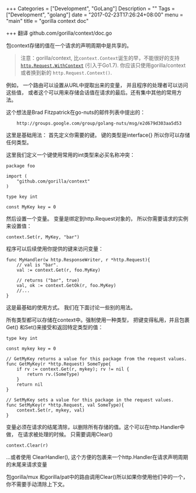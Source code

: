 +++
Categories = ["Development", "GoLang"]
Description = ""
Tags = ["Development", "golang"]
date = "2017-02-23T17:26:24+08:00"
menu = "main"
title = "gorilla context doc"

+++
翻译 github.com/gorilla/context/doc.go

包context存储的值在一个请求的声明周期中是共享的。

>注意：gorilla/context, 比`context.Context`诞生的早，不能很好的支持[`http.Request.WithContext`](https://golang.org/pkg/net/http/#Request.WithContext) (引入于Go1.7). 你应该只使用gorilla/context或者换到新的 `http.Request.Context()`.

例如， 一个路由可以设置从URL中提取出来的变量， 并且程序的处理者可以访问这些值， 或者这个可以用来存储会话值在请求的最后。还有集中其他的常用方法。

这个想法是Brad Fitzpatrick在go-nuts的邮件列表中提出的：
    
        http://groups.google.com/group/golang-nuts/msg/e2d679d303aa5d53
        
这里是基础用法： 首先定义你需要的键。 键的类型是interface{} 所以你可以存储任何类型。

这里我们定义一个键使用常用的int类型来必买名称冲突：

    package foo
    
    import (
        "github.com/gorilla/context"
    )
    
    type key int
    
    const MyKey key = 0
    
然后设置一个变量。 变量是绑定到http.Request对象的， 所以你需要请求的实例来设置值：

    context.Set(r, MyKey, "bar")
    
    
程序可以后续使用你提供的键来访问变量：

    func MyHandler(w http.ResponseWriter, r *http.Request){
        // val is "bar".
        val := context.Get(r, foo.MyKey)
        
        // returns ("bar", true)
        val, ok := context.GetOk(r, foo.MyKey)
        //...
    }

这是最基础的使用方式。 我们在下面讨论一些别的用法。

所有类型都可以存储在context中。强制使用一种类型， 把键变得私用，并且包裹Get() 和Set()来接受和返回特定类型的值：

    type key int
    
    const mykey key = 0
    
    // GetMyKey returns a value for this package from the request values.
    func GetMyKey(r *http.Request) SomeType{
        if rv := context.Get(r, mykey); rv != nil {
            return rv.(SomeType)
        }
        return nil
    }
    
    // SetMyKey sets a value for this package in the request values.
    func SetMyKey(r *http.Request, val SomeType){
        context.Set(r, mykey, val)
    }
    
变量必须在请求的结尾清除，以删除所有存储的值。这个可以在http.Handler中做， 在请求被处理的时候。 只需要调用Clear()

    context.Clear(r)
    
...或者使用 ClearHandler(), 这个方便的包裹来一个http.Handler在请求声明周期的末尾来请求变量

包gorilla/mux 和gorilla/pat中的路由调用Clear()所以如果你使用他们中的一个，你不需要手动清除上下文。


